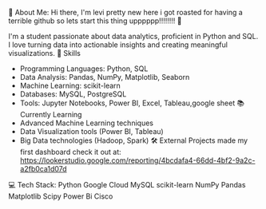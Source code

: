 💫 About Me:
Hi there, I'm levi pretty new here i got roasted for having a terrible github so lets start this thing upppppp!!!!!!!! 👋

I'm a student passionate about data analytics, proficient in Python and SQL. I love turning data into actionable insights and creating meaningful visualizations.
🌟 Skills
- Programming Languages: Python, SQL
- Data Analysis: Pandas, NumPy, Matplotlib, Seaborn
- Machine Learning: scikit-learn
- Databases: MySQL, PostgreSQL
- Tools: Jupyter Notebooks, Power BI, Excel, Tableau,google sheet
📚 Currently Learning
- Advanced Machine Learning techniques
- Data Visualization tools (Power BI, Tableau)
- Big Data technologies (Hadoop, Spark)
🛠️ External Projects
made my first dashboard check it out at: https://lookerstudio.google.com/reporting/4bcdafa4-66dd-4bf2-9a2c-a2fb0ca1d07d

💻 Tech Stack:
Python Google Cloud MySQL scikit-learn NumPy Pandas Matplotlib Scipy Power Bi Cisco
